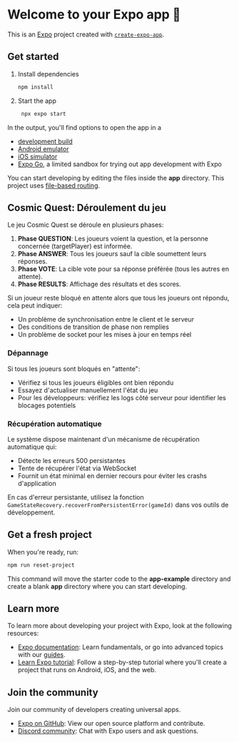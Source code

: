 # Welcome to your Expo app 👋

This is an [Expo](https://expo.dev) project created with [`create-expo-app`](https://www.npmjs.com/package/create-expo-app).

## Get started

1. Install dependencies

   ```bash
   npm install
   ```

2. Start the app

   ```bash
    npx expo start
   ```

In the output, you'll find options to open the app in a

- [development build](https://docs.expo.dev/develop/development-builds/introduction/)
- [Android emulator](https://docs.expo.dev/workflow/android-studio-emulator/)
- [iOS simulator](https://docs.expo.dev/workflow/ios-simulator/)
- [Expo Go](https://expo.dev/go), a limited sandbox for trying out app development with Expo

You can start developing by editing the files inside the **app** directory. This project uses [file-based routing](https://docs.expo.dev/router/introduction).

## Cosmic Quest: Déroulement du jeu

Le jeu Cosmic Quest se déroule en plusieurs phases:

1. **Phase QUESTION**: Les joueurs voient la question, et la personne concernée (targetPlayer) est informée.
2. **Phase ANSWER**: Tous les joueurs sauf la cible soumettent leurs réponses.
3. **Phase VOTE**: La cible vote pour sa réponse préférée (tous les autres en attente).
4. **Phase RESULTS**: Affichage des résultats et des scores.

Si un joueur reste bloqué en attente alors que tous les joueurs ont répondu, cela peut indiquer:

- Un problème de synchronisation entre le client et le serveur
- Des conditions de transition de phase non remplies
- Un problème de socket pour les mises à jour en temps réel

### Dépannage

Si tous les joueurs sont bloqués en "attente":

- Vérifiez si tous les joueurs éligibles ont bien répondu
- Essayez d'actualiser manuellement l'état du jeu
- Pour les développeurs: vérifiez les logs côté serveur pour identifier les blocages potentiels

### Récupération automatique

Le système dispose maintenant d'un mécanisme de récupération automatique qui:

- Détecte les erreurs 500 persistantes
- Tente de récupérer l'état via WebSocket
- Fournit un état minimal en dernier recours pour éviter les crashs d'application

En cas d'erreur persistante, utilisez la fonction `GameStateRecovery.recoverFromPersistentError(gameId)`
dans vos outils de développement.

## Get a fresh project

When you're ready, run:

```bash
npm run reset-project
```

This command will move the starter code to the **app-example** directory and create a blank **app** directory where you can start developing.

## Learn more

To learn more about developing your project with Expo, look at the following resources:

- [Expo documentation](https://docs.expo.dev/): Learn fundamentals, or go into advanced topics with our [guides](https://docs.expo.dev/guides).
- [Learn Expo tutorial](https://docs.expo.dev/tutorial/introduction/): Follow a step-by-step tutorial where you'll create a project that runs on Android, iOS, and the web.

## Join the community

Join our community of developers creating universal apps.

- [Expo on GitHub](https://github.com/expo/expo): View our open source platform and contribute.
- [Discord community](https://chat.expo.dev): Chat with Expo users and ask questions.
